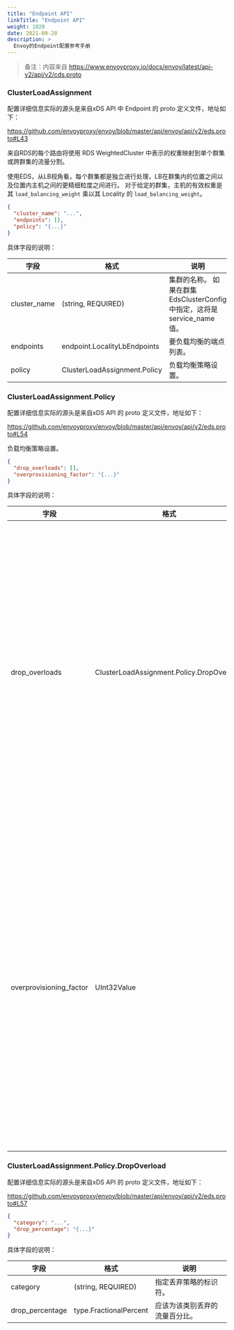 ```yaml
---
title: "Endpoint API"
linkTitle: "Endpoint API"
weight: 1020
date: 2021-09-28
description: >
  Envoy的Endpoint配置参考手册
---
```



> 备注：内容来自 https://www.envoyproxy.io/docs/envoy/latest/api-v2/api/v2/cds.proto

### ClusterLoadAssignment

配置详细信息实际的源头是来自xDS API 中 Endpoint 的 proto 定义文件，地址如下：

https://github.com/envoyproxy/envoy/blob/master/api/envoy/api/v2/eds.proto#L43

来自RDS的每个路由将使用 RDS WeightedCluster 中表示的权重映射到单个群集或跨群集的流量分割。

使用EDS，从LB视角看，每个群集都是独立进行处理，LB在群集内的位置之间以及位置内主机之间的更精细粒度之间进行。 对于给定的群集，主机的有效权重是其 `load_balancing_weight` 乘以其 Locality 的 `load_balancing_weight`。

```json
{
  "cluster_name": "...",
  "endpoints": [],
  "policy": "{...}"
}
```

具体字段的说明：

| 字段         | 格式                         | 说明                                                         |
| ------------ | ---------------------------- | ------------------------------------------------------------ |
| cluster_name | (string, REQUIRED)           | 集群的名称。 如果在群集EdsClusterConfig中指定，这将是service_name值。 |
| endpoints    | endpoint.LocalityLbEndpoints | 要负载均衡的端点列表。                                       |
| policy       | ClusterLoadAssignment.Policy | 负载均衡策略设置。                                           |

### ClusterLoadAssignment.Policy

配置详细信息实际的源头是来自xDS API  的 proto 定义文件，地址如下：

https://github.com/envoyproxy/envoy/blob/master/api/envoy/api/v2/eds.proto#L54

负载均衡策略设置。

```json
{
  "drop_overloads": [],
  "overprovisioning_factor": "{...}"
}
```

具体字段的说明：

| 字段                    | 格式                                      | 说明                                                         |
| ----------------------- | ----------------------------------------- | ------------------------------------------------------------ |
| drop_overloads          | ClusterLoadAssignment.Policy.DropOverload | 裁剪整体传入流量以保护上游主机的操作。 如果主机无法从中断中恢复，或者由于任何原因无法自动调整或无法处理传入流量，则此操作可以提供保护。<br/><br/>在客户端，每个类别一个接一个地应用，以生成所有传出流量的“实际”丢弃百分比。 |
| overprovisioning_factor | UInt32Value                               | 优先级和地点被认为是过度设置的因素（百分比）。 这意味着我们不认为优先级或地点不健康，直到健康主机的百分比乘以过度配置因子降至100以下。默认值140（1.4），Envoy不认为优先级或地点不健康 直到它们的健康宿主比例降至72％以下。 阅读更多优先级和地区。 |

### ClusterLoadAssignment.Policy.DropOverload

配置详细信息实际的源头是来自xDS API  的 proto 定义文件，地址如下：

https://github.com/envoyproxy/envoy/blob/master/api/envoy/api/v2/eds.proto#L57

```json
{
  "category": "...",
  "drop_percentage": "{...}"
}
```

具体字段的说明：

| 字段            | 格式                   | 说明                           |
| --------------- | ---------------------- | ------------------------------ |
| category        | (string, REQUIRED)     | 指定丢弃策略的标识符。         |
| drop_percentage | type.FractionalPercent | 应该为该类别丢弃的流量百分比。 |

